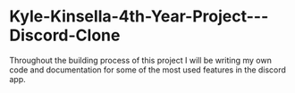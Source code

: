 # Kyle-Kinsella-4th-Year-Project---Discord-Clone
Throughout the building process of this project I will be writing my own code and documentation for some of the most used features in the discord app.
